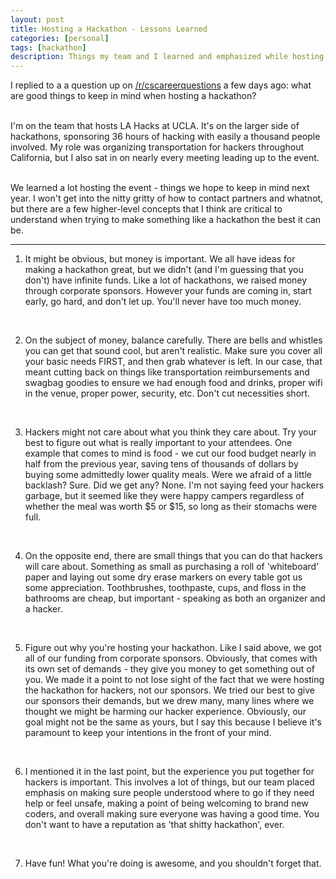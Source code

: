 ```yaml
---
layout: post
title: Hosting a Hackathon - Lessons Learned
categories: [personal]
tags: [hackathon]
description: Things my team and I learned and emphasized while hosting LA Hacks, a major university hackathon hosted at UCLA.
---
```


I replied to a a question up on [/r/cscareerquestions](https://www.reddit.com/r/cscareerquestions) a few days ago: what are good
things to keep in mind when hosting a hackathon?  
<br>

I'm on the team that hosts LA Hacks at UCLA. It's on the larger side of hackathons, sponsoring 36 hours of hacking with
easily a thousand people involved. My role was organizing transportation for hackers throughout California, but I also sat in on
nearly every meeting leading up to the event.  
<br>

We learned a lot hosting the event - things we hope to keep in mind next year. I won't get into the nitty gritty of how to 
contact partners and whatnot, but there are a few higher-level concepts that I think are critical to understand when trying to make
something like a hackathon the best it can be.

***
1. It might be obvious, but money is important. We all have ideas for making a hackathon great, but we didn't (and I'm guessing that you don't) have infinite funds. Like a lot of hackathons, we raised money through corporate sponsors. However your funds are coming in, start early, go hard, and don't let up. You'll never have too much money.  
<br>

2. On the subject of money, balance carefully. There are bells and whistles you can get that sound cool, but aren't realistic. Make sure you cover all your basic needs FIRST, and then grab whatever is left. In our case, that meant cutting back on things like transportation reimbursements and swagbag goodies to ensure we had enough food and drinks, proper wifi in the venue, proper power, security, etc. Don't cut necessities short.  
<br>

3. Hackers might not care about what you think they care about. Try your best to figure out what is really important to your attendees. One example that comes to mind is food - we cut our food budget nearly in half from the previous year, saving tens of thousands of dollars by buying some admittedly lower quality meals. Were we afraid of a little backlash? Sure. Did we get any? None. I'm not saying feed your hackers garbage, but it seemed like they were happy campers regardless of whether the meal was worth $5 or $15, so long as their stomachs were full.  
<br>

4. On the opposite end, there are small things that you can do that hackers will care about. Something as small as purchasing a roll of 'whiteboard' paper and laying out some dry erase markers on every table got us some appreciation. Toothbrushes, toothpaste, cups, and floss in the bathrooms are cheap, but important - speaking as both an organizer and a hacker.  
<br>

5. Figure out why you're hosting your hackathon. Like I said above, we got all of our funding from corporate sponsors. Obviously, that comes with its own set of demands - they give you money to get something out of you. We made it a point to not lose sight of the fact that we were hosting the hackathon for hackers, not our sponsors. We tried our best to give our sponsors their demands, but we drew many, many lines where we thought we might be harming our hacker experience. Obviously, our goal might not be the same as yours, but I say this because I believe it's paramount to keep your intentions in the front of your mind.  
<br>

6. I mentioned it in the last point, but the experience you put together for hackers is important. This involves a lot of things, but our team placed emphasis on making sure people understood where to go if they need help or feel unsafe, making a point of being welcoming to brand new coders, and overall making sure everyone was having a good time. You don't want to have a reputation as 'that shitty hackathon', ever.  
<br>

7. Have fun! What you're doing is awesome, and you shouldn't forget that.



